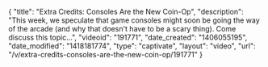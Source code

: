 {
    "title": "Extra Credits: Consoles Are the New Coin-Op",
    "description": "This week, we speculate that game consoles might soon be going the way of the arcade (and why that doesn't have to be a scary thing). Come discuss this topic...",
    "videoid": "191771",
    "date_created": "1406055195",
    "date_modified": "1418181774",
    "type": "captivate",
    "layout": "video",
    "url": "\/v\/extra-credits-consoles-are-the-new-coin-op\/191771"
}